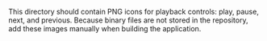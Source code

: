 This directory should contain PNG icons for playback controls: play, pause, next, and previous. Because binary files are not stored in the repository, add these images manually when building the application.
